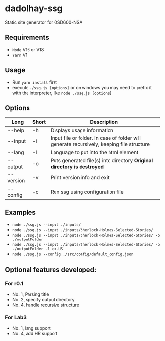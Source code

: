 # dadolhay-ssg

Static site generator for OSD600-NSA

## Requirements

- `Node` V16 or V18
- `Yarn` V1

## Usage

- Run `yarn install` first
- execute `./ssg.js [options]` or on windows you may need to prefix it with the interpreter, like `node ./ssg.js [options]`

## Options

| Long      | Short | Description                                                                               |
| --------- | ----- | ----------------------------------------------------------------------------------------- |
| --help    | -h    | Displays usage information                                                                |
| --input   | -i    | Input file or folder. In case of folder will generate recursively, keeping file structure |
| --lang    | -l    | Language to put into the html element                                                     |
| --output  | -o    | Puts generated file(s) into directory **Original directory is destroyed**                 |
| --version | -v    | Print version info and exit                                                               |
| --config  | -c    | Run ssg using configuration file                                                          |

## Examples

- `node ./ssg.js --input ./inputs/`
- `node ./ssg.js --input ./inputs/Sherlock-Holmes-Selected-Stories/`
- `node ./ssg.js --input ./inputs/Sherlock-Holmes-Selected-Stories/ -o ./outputFolder`
- `node ./ssg.js --input ./inputs/Sherlock-Holmes-Selected-Stories/ -o ./outputFolder -l en-US`
- `node ./ssg.js --config ./src/config/default_config.json`

## Optional features developed:

### For r0.1

- No. 1, Parsing title
- No. 2, specify output directory
- No. 4, handle recursive structure

### For Lab3

- No. 1, lang support
- No. 4, add HR support
